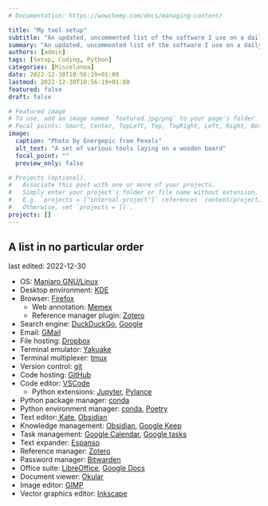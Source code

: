 ```yaml
---
# Documentation: https://wowchemy.com/docs/managing-content/

title: "My tool setup"
subtitle: "An updated, uncommented list of the software I use on a daily basis"
summary: "An updated, uncommented list of the software I use on a daily basis"
authors: [admin]
tags: [Setup, Coding, Python]
categories: [Miscelanea]
date: 2022-12-30T10:56:19+01:00
lastmod: 2022-12-30T10:56:19+01:00
featured: false
draft: false

# Featured image
# To use, add an image named `featured.jpg/png` to your page's folder.
# Focal points: Smart, Center, TopLeft, Top, TopRight, Left, Right, BottomLeft, Bottom, BottomRight.
image:
  caption: "Photo by Energepic from Pexels"
  alt_text: "A set of various tools laying on a wooden board"
  focal_point: ""
  preview_only: false

# Projects (optional).
#   Associate this post with one or more of your projects.
#   Simply enter your project's folder or file name without extension.
#   E.g. `projects = ["internal-project"]` references `content/project/deep-learning/index.md`.
#   Otherwise, set `projects = []`.
projects: []
---
```


## A list in no particular order

last edited: 2022-12-30

- OS: [Manjaro GNU/Linux](https://manjaro.org/)
- Desktop environment: [KDE](https://kde.org/)
- Browser: [Firefox](https://www.mozilla.org/en-US/firefox/new/)
	- Web annotation: [Memex](https://memex.garden/)
	- Reference manager plugin: [Zotero](zotero.org/)
- Search engine: [DuckDuckGo](https://duckduckgo.com/), [Google](https://www.google.com/)
- Email: [GMail](https://www.mail.google.com/)
- File hosting: [Dropbox](https://www.dropbox.com)
- Terminal emulator: [Yakuake](https://apps.kde.org/yakuake/) 
- Terminal multiplexer: [tmux](https://github.com/tmux/tmux)
- Version control: [git](https://git-scm.com/)
- Code hosting: [GitHub](github.com/)
- Code editor: [VSCode](https://code.visualstudio.com/)
	- Python extensions: [Jupyter](https://pypi.org/project/jupyter/), [Pylance](https://marketplace.visualstudio.com/items?itemName=ms-python.vscode-pylance)
- Python package manager: [conda](https://conda.io/)
- Python environment manager: [conda](https://conda.io/), [Poetry](https://python-poetry.org/)
- Text editor:[ Kate](https://apps.kde.org/kate/), [Obsidian](https://obsidian.md/)
- Knowledge management: [Obsidian](https://obsidian.md/), [Google Keep](https://keep.google.com/)
- Task management: [Google Calendar](calendar.google.com/), [Google tasks](https://support.google.com/calendar/answer/106237)
- Text expander: [Espanso](espanso.org/)
- Reference manager: [Zotero](zotero.org/)
- Password manager: [Bitwarden](https://bitwarden.com/)
- Office suite: [LibreOffice](https://www.libreoffice.org/), [Google Docs](https://docs.google.com/)
- Document viewer: [Okular](https://okular.kde.org/)
- Image editor: [GIMP](https://www.gimp.org/)
- Vector graphics editor: [Inkscape](https://inkscape.org/)
